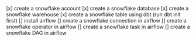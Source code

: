 [x] create a snowflake account
[x] create a snowflake database
[x] create a snowflake warehouse
[x] create a snowflake table using dbt (run dbt init first)
[] install airflow
[] create a snowflake connection in airflow
[] create a snowflake operator in airflow
[] create a snowflake task in airflow
[] create a snowflake DAG in airflow
